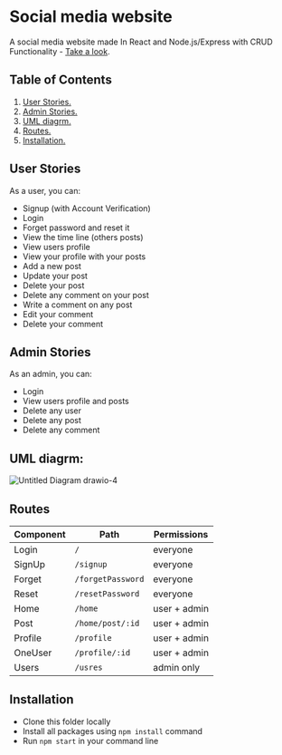 # Social media website
A social media website made In React and Node.js/Express with CRUD Functionality - [Take a look](https://flamboyant-heisenberg-4ee336.netlify.app).


## Table of Contents
1. [ User Stories. ](#userStor)
2. [ Admin Stories. ](#adminSto)
3. [ UML diagrm.](#frontUml)
4. [ Routes. ](#frontRoutes)
4. [ Installation. ](#install)


<a name="userStor"></a>

## User Stories
As a user,  you can: 
- Signup (with Account Verification)
- Login
- Forget password and reset it
- View the time line (others posts)
- View users profile
- View your profile with your posts
- Add a new post
- Update your post
- Delete your post
- Delete any comment on your post
- Write a comment on any post 
- Edit your comment
- Delete your comment 

<a name="adminSto"></a>

## Admin Stories
As an admin,  you can: 
- Login
- View users profile and posts
- Delete any user
- Delete any post
- Delete any comment


<a name="frontUml"></a>

## UML diagrm:
![Untitled Diagram drawio-4](https://user-images.githubusercontent.com/92247950/145673413-e02941e9-13da-4671-ba3d-8152291ac669.png)


<a name="frontRoutes"></a>

## Routes
Component     |     Path              |  Permissions
------------- | ---------------       | ------------
Login         | `/`                   | everyone
SignUp        | `/signup`             | everyone
Forget        | `/forgetPassword`     | everyone
Reset         | `/resetPassword`      | everyone
Home          | `/home`               | user + admin 
Post          | `/home/post/:id`      | user + admin 
Profile       | `/profile`            | user + admin 
OneUser       | `/profile/:id`        | user + admin 
Users         | `/usres`              | admin only 

<a name="install"></a>

## Installation
- Clone this folder locally
- Install all packages using `npm install` command
- Run `npm start` in your command line
